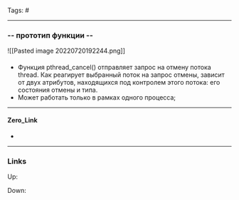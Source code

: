 Tags: #
***
### -- прототип функции --
![[Pasted image 20220720192244.png]]

####
- Функция pthread_cancel() отправляет запрос на отмену  потока thread. Как реагирует выбранный поток на запрос отмены, зависит от двух атрибутов, находящихся под контролем этого потока: его состояния отмены и типа.
- Может работать только в рамках одного процесса;
***
#### Zero_Link
- 
***
### Links
Up:

Down:


